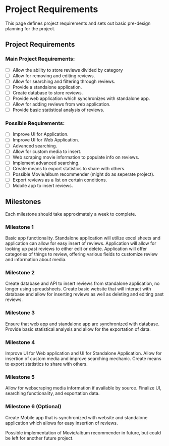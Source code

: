 # Project Requirements
This page defines project requirements and sets out basic pre-design planning for the project.

## Project Requirements
### Main Project Requirements:
- [ ] Allow the ability to store reviews divided by category
- [ ] Allow for removing and editing reviews.
- [ ] Allow for searching and filtering through reviews.
- [ ] Provide a standalone application.
- [ ] Create database to store reviews.
- [ ] Provide web application which synchronizes with standalone app.
- [ ] Allow for adding reviews from web application.
- [ ] Provide basic statistical analysis of reviews.

### Possible Requirements:
- [ ] Improve UI for Application.
- [ ] Improve UI for Web Application.
- [ ] Advanced searching.
- [ ] Allow for custom media to insert.
- [ ] Web scraping movie information to populate info on reviews.
- [ ] Implement advanced searching.
- [ ] Create means to export statistics to share with others.
- [ ] Possible Movie/album recommender (might do as seperate project).
- [ ] Export reviews as a list on certain conditions.
- [ ] Mobile app to insert reviews.

## Milestones
Each milestone should take approximately a week to complete.
### Milestone 1
Basic app functionality. Standalone application will utilize excel sheets and application can
allow for easy insert of reviews. Application will allow for looking up past reviews to either
edit or delete. Application will offer categories of things to review, offering various fields
to customize review and information about media.

### Milestone 2
Create database and API to insert reviews from standalone application, no longer using spreadsheets.
Create basic website that will interact with database and allow for inserting reviews as well as
deleting and editing past reviews.

### Milestone 3
Ensure that web app and standalone app are synchronized with database. Provide basic statistical
analysis and allow for the exportation of data.

### Milestone 4
Improve UI for Web application and UI for Standalone Application. Allow for insertion of custom
media and improve searching mechanic. Create means to export statistics to share with others.

### Milestone 5
Allow for webscraping media information if available by source. Finalize UI, searching
functionality, and exportation data.

### Milestone 6 (Optional)
Create Mobile app that is synchronized with website and standalone application which allows for
easy insertion of reviews. 

Possible implementation of Movie/album recommender in future, but could be left for another future project.
